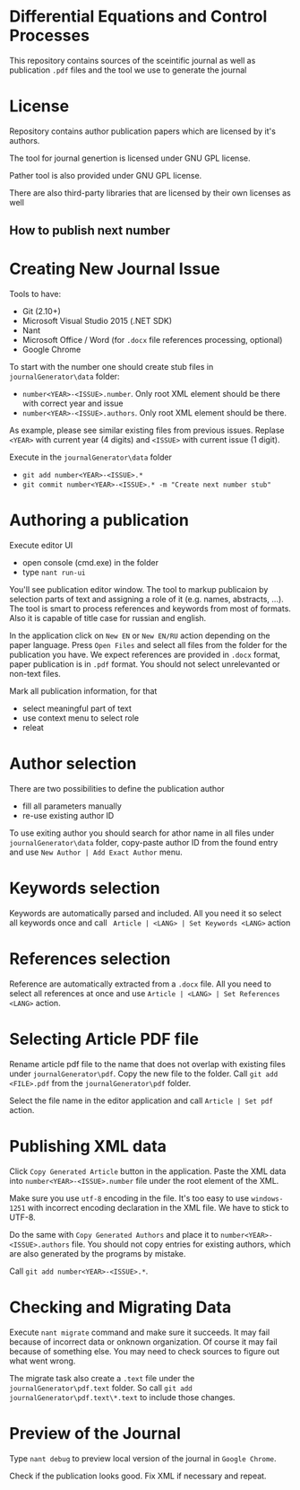 Differential Equations and Control Processes
============================================


This repository contains sources of the sceintific journal as 
well as publication ```.pdf``` files and the tool 
we use to generate the journal


License
=======

Repository contains author publication papers which are licensed by it's authors. 

The tool for journal genertion is licensed under GNU GPL license.

Pather tool is also provided under GNU GPL license.

There are also third-party libraries that are licensed by their own licenses as well



How to publish next number
--------------------------

Creating New Journal Issue
==========================

Tools to have:
 - Git (2.10+)
 - Microsoft Visual Studio 2015 (.NET SDK)
 - Nant 
 - Microsoft Office / Word (for `.docx` file references processing, optional)
 - Google Chrome

To start with the number one should create stub files in `journalGenerator\data` folder:

 - `number<YEAR>-<ISSUE>.number`. Only root XML element should be there with correct year and issue
 - `number<YEAR>-<ISSUE>.authors`. Only root XML element should be there. 

As example, please see similar existing files from previous issues. Replase `<YEAR>` with 
current year (4 digits) and `<ISSUE>` with current issue (1 digit).

Execute in the `journalGenerator\data` folder 
 - `git add number<YEAR>-<ISSUE>.*`
 - `git commit number<YEAR>-<ISSUE>.* -m "Create next number stub"`



Authoring a publication
=======================

Execute editor UI
 - open console (cmd.exe) in the folder 
 - type `nant run-ui`

You'll see publication editor window. The tool to markup publicaion by selection parts of
text and assigning a role of it (e.g. names, abstracts, ...).
The tool is smart to process references and keywords from most of formats. Also it is capable
of title case for russian and english.

In the application click on `New EN` or `New EN/RU` action depending on the paper language.
Press `Open Files` and select all files from the folder for the publication you have. 
We expect references are provided in `.docx` format, paper publication is in `.pdf` format.
You should not select unrelevanted or non-text files.

Mark all publication information, for that
 - select meaningful part of text
 - use context menu to select role
 - releat


Author selection
================

There are two possibilities to define the publication author
 - fill all parameters manually
 - re-use existing author ID

To use exiting author you should search for athor name in all files under `journalGenerator\data`
folder, copy-paste author ID from the found entry and use `New Author | Add Exact Author` menu.


Keywords selection
==================
Keywords are automatically parsed and included. All you need it so select all keywords once and 
call ` Article | <LANG> | Set Keywords <LANG>` action

References selection
====================
Reference are automatically extracted from a `.docx` file. All you need to select all references
at once and use `Article | <LANG> | Set References <LANG>` action.


Selecting Article PDF file
==========================

Rename article pdf file to the name that does not overlap with existing files under `journalGenerator\pdf`.
Copy the new file to the folder. Call `git add <FILE>.pdf` from the `journalGenerator\pdf` folder.

Select the file name in the editor application and call `Article | Set pdf` action.


Publishing XML data
===================

Click `Copy Generated Article` button in the application. Paste the XML data into `number<YEAR>-<ISSUE>.number` file
under the root element of the XML.

Make sure you use `utf-8` encoding in the file. It's too easy to use `windows-1251` with incorrect encoding declaration
in the XML file. We have to stick to UTF-8.

Do the same with `Copy Generated Authors` and place it to `number<YEAR>-<ISSUE>.authors` file. You should not copy
entries for existing authors, which are also generated by the programs by mistake.


Call `git add number<YEAR>-<ISSUE>.*`.


Checking and Migrating Data
============================

Execute `nant migrate` command and make sure it succeeds. It may fail because of 
incorrect data or onknown organization. Of course it may fail because of something else. You may need to check
sources to figure out what went wrong.


The migrate task also create a `.text` file under the `journalGenerator\pdf.text` folder. So call
`git add journalGenerator\pdf.text\*.text` to include those changes.


Preview of the Journal
======================

Type `nant debug` to preview local version of the journal in `Google Chrome`.

Check if the publication looks good. Fix XML if necessary and repeat.



 

 










